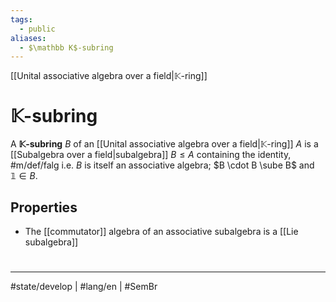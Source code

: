 ```yaml
---
tags:
  - public
aliases:
  - $\mathbb K$-subring
---
```

[[Unital associative algebra over a field|$\mathbb K$-ring]]
# $\mathbb{K}$-subring

A **$\mathbb{K}$-subring** $B$ of an [[Unital associative algebra over a field|$\mathbb K$-ring]] $A$ is a [[Subalgebra over a field|subalgebra]] $B \leq A$ containing the identity, #m/def/falg 
i.e. $B$ is itself an associative algebra; $B \cdot B \sube B$ and $\mathbb{1} \in B$.

## Properties

- The [[commutator]] algebra of an associative subalgebra is a [[Lie subalgebra]]

#
---
#state/develop | #lang/en | #SemBr
